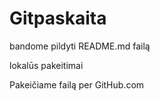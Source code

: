 # Gitpaskaita

bandome pildyti README.md failą

lokalūs pakeitimai

Pakeičiame failą per GitHub.com

